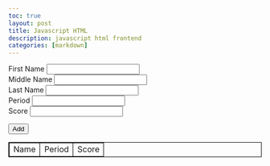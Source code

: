 ```yaml
---
toc: true
layout: post
title: Javascript HTML
description: javascript html frontend
categories: [markdown]
---
```




<head>
    <meta charset="UTF-8">
    <meta name="viewport" content="width=device-width, initial- scale=1.0">
    <title>Document</title>
    <style>
        table,td{
            border: 1px solid black;
            border-collapse: collapse;
        }
    </style>
</head>

<script>
    function table() {
        var first = document.getElementById("val1");
        var second = document.getElementById("val2");
        var third = document.getElementById("val3");
        var period = document.getElementById("period");
        var score = document.getElementById("score");
        var name = first + " " + second + " " + third;
        var output = document.querySelector("#output tbody");
        output.innerHTML += "<tr><td>"+name.value+"</td><td>"+period.value+"</td><td>"+score.value+"</td></tr>"
    }
</script> 

<body>
    <form action="">
        <div>
            <label for="name">First Name</label>
            <input type="text" id="val1">
        </div>
        <div>
            <label for="name">Middle Name</label>
            <input type="text" id="val2">
        </div>
        <div>
            <label for="name">Last Name</label>
            <input type="text" id="val3">
        </div>
        <div>
            <label for="name">Period</label>
            <input type="text" id="period">
        </div>
        <div>
            <label for="name">Score</label>
            <input type="text" id="score">
        </div>
    </form>
    <input type="button" onclick="table();" value="Add">
    <div>
        <table id="output">
            <thead><td>Name</td><td>Period</td><td>Score</td></thead>
            <tbody></tbody>
        </table>
    </div>    
</body>

 

   
